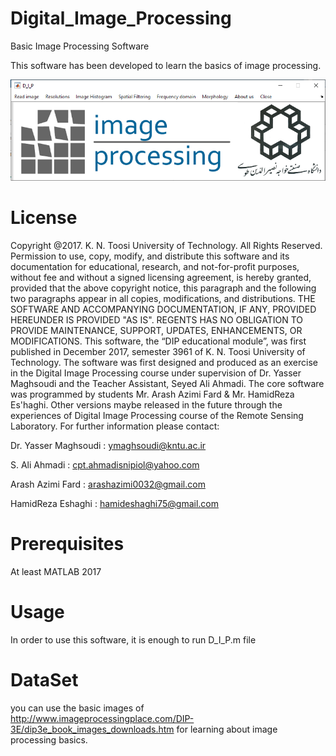 # Digital_Image_Processing

Basic Image Processing Software

This software has been developed to learn the basics of image processing.

![Screenshot](Capture.PNG)

# License

 Copyright @2017. K. N. Toosi University of Technology. All Rights Reserved. Permission to use, copy, modify, and distribute this software and its documentation for educational,  research, and not-for-profit purposes, without fee and without a signed licensing agreement, is hereby granted, provided that the above copyright notice, this paragraph and the following two paragraphs appear in all copies, modifications, and distributions.
THE SOFTWARE AND ACCOMPANYING DOCUMENTATION, IF ANY, PROVIDED HEREUNDER IS PROVIDED "AS IS". REGENTS HAS NO OBLIGATION TO PROVIDE MAINTENANCE, SUPPORT, UPDATES, ENHANCEMENTS, OR MODIFICATIONS.
This software, the “DIP educational module”, was first published in December 2017, semester 3961 of K. N. Toosi University of Technology. The software was first designed and produced as an exercise in the Digital Image Processing course under supervision of Dr. Yasser Maghsoudi and the Teacher Assistant, Seyed Ali Ahmadi. The core software was programmed by students Mr. Arash Azimi Fard & Mr. HamidReza Es'haghi. Other versions maybe released in the future through the experiences of Digital Image Processing course of the Remote Sensing Laboratory. 
For further information please contact: 

Dr. Yasser Maghsoudi : ymaghsoudi@kntu.ac.ir

  S. Ali Ahmadi ‌: cpt.ahmadisnipiol@yahoo.com

  Arash Azimi Fard : arashazimi0032@gmail.com

  HamidReza Eshaghi : hamideshaghi75@gmail.com

# Prerequisites
At least MATLAB 2017

# Usage

In order to use this software, it is enough to run D_I_P.m file

# DataSet

you can use the basic images of http://www.imageprocessingplace.com/DIP-3E/dip3e_book_images_downloads.htm for learning about image processing basics.